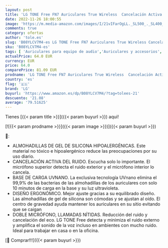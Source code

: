```yaml
---
layout: post
title: 'LG TONE Free FN7 Auriculares True Wireless  Cancelación Activa del Ruido  Meridian Sound  base carga autolimpieza UVnano  doble micrófono  compatible iPhone y Android  El Sonido Absoluto  Color Negro'
date: 2022-11-26 18:00:55
image: 'https://m.media-amazon.com/images/I/21vIFarOgLL._SL500_._SL400_.jpg'
comments: true
category: ofertas
author: 'tole.es'
slug: 'B08YLCV7M4-es LG TONE Free FN7 Auriculares True Wireless Cancelación...'
sku: 'B08YLCV7M4-es'
tags: [ 'Auriculares para equipo de audio','Auriculares y accesorios','Electrónica','iphone','lg','🇪🇸', ]
actualPrice: 64.0 EUR
currency: EUR
price: 64.0
comparePrice: 81.09 EUR
prodname: 'LG TONE Free FN7 Auriculares True Wireless  Cancelación Activa del Ruido  Meridian Sound  base carga autolimpieza UVnano  doble micrófono  compatible iPhone y Android  El Sonido Absoluto  Color Negro'
country: 'es'
flag: '🇪🇸'
brand: 'LG'
buyurl: 'https://www.amazon.es/dp/B08YLCV7M4/?tag=tolees-21'
descuento: '21.08'
average: '79.51625'
---
```


Tienes [{{< param title >}}]({{< param buyurl >}}) aqui!

[![{{< param prodname >}}]({{< param image >}})]({{< param buyurl >}})

🔎:

- ALMOHADILLAS DE GEL DE SILICONA HIPOALERGÉNICAS. Este material no tóxico e hipoalergénico reduce las preocupaciones por su uso diario.
- CANCELACIÓN ACTIVA DEL RUIDO. Escucha solo lo importante. El micrófono superior detecta el ruido exterior y el micrófono interior lo cancela.
- BASE DE CARGA UVNANO. La exclusiva tecnología UVnano elimina el 99,9% de las bacterias de las almohadillas de los auriculares con solo 10 minutos de carga en la base y su luz ultravioleta.
- DISEÑO ERGONÓMICO. Mejor ajuste gracias a su equilibrado diseño. Las almohadillas de gel de silicona son cómodas y se ajustan al oído. El centro de gravedad ayuda mantener los auriculares en su sitio evitando que se caigan
- DOBLE MICRÓFONO, LLAMADAS NÍTIDAS. Reducción del ruido y cancelación del eco. LG TONE Free detecta y minimiza el ruido externo y amplifica el sonido de la voz incluso en ambientes con mucho ruido. Ideal para trabajar en casa o en la oficina.

[🛒 Comprar!!!]({{< param buyurl >}})
